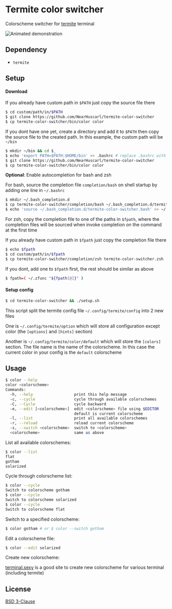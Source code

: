 # Termite color switcher

Colorscheme switcher for [termite](https://github.com/thestinger/termite) terminal

![Animated demonstration](https://i.imgur.com/dfX4gAk.gif)

## Dependency

* `termite`

## Setup

#### Download

If you already have custom path in `$PATH` just copy the source file there
``` bash
$ cd custom/path/in/$PATH
$ git clone https://github.com/NearHuscarl/termite-color-switcher
$ cp termite-color-switcher/bin/color color
```

If you dont have one yet, create a directory and add it to `$PATH` then copy
the source file to the created path. In this example, the custom path will be
`~/bin`
``` bash
$ mkdir ~/bin && cd $_
$ echo 'export PATH=$PATH:$HOME/bin' >> .bashrc # replace .bashrc with .zshrc if you use zsh
$ git clone https://github.com/NearHuscarl/termite-color-switcher
$ cp termite-color-switcher/bin/color color
```

**Optional**: Enable autocompletion for bash and zsh

For bash, source the completion file `completion/bash` on shell startup by adding one line in `~/.bashrc`
``` bash
$ mkdir ~/.bash_completion.d
$ cp termite-color-switcher/completion/bash ~/.bash_completion.d/termite-color-switcher.bash
$ echo 'source ~/.bash_completion.d/termite-color-switcher.bash' >> ~/.bashrc
```

For zsh, copy the completion file to one of the paths in `$fpath`, where the
completion files will be sourced when invoke completion on the command at the
first time

If you already have custom path in `$fpath` just copy the completion file there
``` bash
$ echo $fpath
$ cd custom/path/in/$fpath
$ cp termite-color-switcher/completion/zsh termite-color-switcher.zsh
```

If you dont, add one to `$fpath` first, the rest should be similar as above
``` bash
$ fpath=( ~/.zfunc "${fpath[@]}" )
```

#### Setup config

``` bash
$ cd termite-color-switcher && ./setup.sh
```

This script split the termite config file `~/.config/termite/config` into 2
new files

One is `~/.config/termite/option` which will store all configuration except
color (the `[options]` and `[hints]` section)

Another is `~/.config/termite/color/default` which will store the `[colors]`
section. The file name is the name of the colorscheme. In this case the current
color in your config is the `default` colorscheme

## Usage
``` bash
$ color --help
color <colorscheme>
Commands:
  -h, --help                  print this help message
  -c, --cycle                 cycle through available colorschemes
  -C, --Cycle                 cycle backward
  -e, --edit [<colorscheme>]  edit <colorscheme> file using $EDITOR
                              default is current colorscheme
  -l, --list                  print all available colorschemes
  -r, --reload                reload current colorscheme
  -s, --switch <colorscheme>  switch to <colorscheme>
  <colorscheme>               same as above
```

List all available colorschemes:
``` bash
$ color --list
flat
gotham
solarized
```

Cycle through colorscheme list:
``` bash
$ color --cycle
Switch to colorscheme gotham
$ color --cycle
Switch to colorscheme solarized
$ color --cycle
Switch to colorscheme flat
```

Switch to a specified colorscheme:
``` bash
$ color gotham # or $ color --switch gotham
```

Edit a colorscheme file:
``` bash
$ color --edit solarized
```

Create new colorscheme:

[terminal.sexy](http://terminal.sexy/) is a good site to create new colorscheme
for various terminal (including termite)

## License

[BSD 3-Clause](https://github.com/NearHuscarl/termite-color-switcher/blob/master/LICENSE.md)
